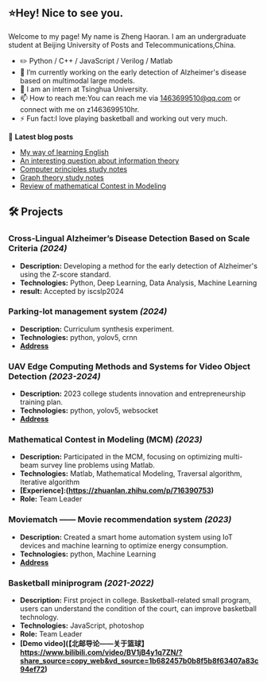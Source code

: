 ## ⭐Hey! Nice to see you.
Welcome to my page!
My name is Zheng Haoran. I am an undergraduate student at Beijing University of Posts and Telecommunications,China.
- ✏️ Python / C++ / JavaScript / Verilog / Matlab
- 🔭 I’m currently working on the early detection of Alzheimer's disease based on multimodal large models.
- 🌱 I am an intern at Tsinghua University.
- 📫 How to reach me:You can reach me via 1463699510@qq.com or connect with me on z1463699510hr.
- ⚡ Fun fact:I love playing basketball and working out very much.

📝 **Latest blog posts**

- [My way of learning English](https://zhuanlan.zhihu.com/p/716100893)
- [An interesting question about information theory](https://blog.csdn.net/m0_62869973/article/details/136920415?spm=1001.2014.3001.5501)
- [Computer principles study notes](https://blog.csdn.net/m0_62869973/article/details/135694039?spm=1001.2014.3001.5501)
- [Graph theory study notes](https://blog.csdn.net/m0_62869973/article/details/135686812?spm=1001.2014.3001.5501)
- [Review of mathematical Contest in Modeling](https://zhuanlan.zhihu.com/p/716390753)

## 🛠️ Projects

### **Cross-Lingual Alzheimer’s Disease Detection Based on Scale Criteria** _(2024)_
- **Description:** Developing a method for the early detection of Alzheimer's using the Z-score standard.
- **Technologies:** Python, Deep Learning, Data Analysis, Machine Learning
- **result:** Accepted by iscslp2024
### **Parking-lot management system** _(2024)_
- **Description:** Curriculum synthesis experiment.
- **Technologies:** python, yolov5, crnn
- **[Address](https://github.com/JungHoRan/Parking-lot)**
### **UAV Edge Computing Methods and Systems for Video Object Detection** _(2023-2024)_
- **Description:** 2023 college students innovation and entrepreneurship training plan.
- **Technologies:** python, yolov5, websocket
- **[Address]()**
### **Mathematical Contest in Modeling (MCM)** _(2023)_
- **Description:** Participated in the MCM, focusing on optimizing multi-beam survey line problems using Matlab.
- **Technologies:** Matlab, Mathematical Modeling, Traversal algorithm, Iterative algorithm
- **[Experience]:(https://zhuanlan.zhihu.com/p/716390753)**
- **Role:** Team Leader
### **Moviematch —— Movie recommendation system** _(2023)_
- **Description:** Created a smart home automation system using IoT devices and machine learning to optimize energy consumption.
- **Technologies:** python, Machine Learning
- **[Address](https://github.com/JungHoRan/Moviematch)**
### **Basketball miniprogram** _(2021-2022)_
- **Description:** First project in college. Basketball-related small program, users can understand the condition of the court, can improve basketball technology.
- **Technologies:** JavaScript, photoshop
- **Role:** Team Leader
- **[Demo video](【北邮导论——关于篮球】 https://www.bilibili.com/video/BV1jB4y1q7ZN/?share_source=copy_web&vd_source=1b682457b0b8f5b8f63407a83c94ef72)**

<!--
**JungHoRan/JungHoRan** is a ✨ _special_ ✨ repository because its `README.md` (this file) appears on your GitHub profile.

Here are some ideas to get you started:

- 🔭 I’m currently working on ...
- 🌱 I’m currently learning ...
- 👯 I’m looking to collaborate on ...
- 🤔 I’m looking for help with ...
- 💬 Ask me about ...
- 📫 How to reach me: ...
- 😄 Pronouns: ...
- ⚡ Fun fact: ...
-->
